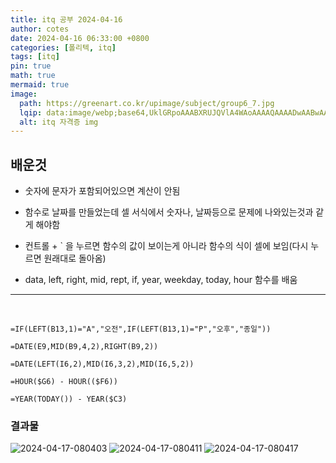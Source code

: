 ```yaml
---
title: itq 공부 2024-04-16
author: cotes
date: 2024-04-16 06:33:00 +0800
categories: [폴리텍, itq]
tags: [itq]
pin: true
math: true
mermaid: true
image:
  path: https://greenart.co.kr/upimage/subject/group6_7.jpg
  lqip: data:image/webp;base64,UklGRpoAAABXRUJQVlA4WAoAAAAQAAAADwAABwAAQUxQSDIAAAARL0AmbZurmr57yyIiqE8oiG0bejIYEQTgqiDA9vqnsUSI6H+oAERp2HZ65qP/VIAWAFZQOCBCAAAA8AEAnQEqEAAIAAVAfCWkAALp8sF8rgRgAP7o9FDvMCkMde9PK7euH5M1m6VWoDXf2FkP3BqV0ZYbO6NA/VFIAAAA
  alt: itq 자격증 img
---
```


## 배운것

- 숫자에 문자가 포함되어있으면 계산이 안됨

- 함수로 날짜를 만들었는데 셀 서식에서 숫자나, 날짜등으로 문제에 나와있는것과 같게 해야함

- 컨트롤 + ` 을 누르면 함수의 값이 보이는게 아니라 함수의 식이 셀에 보임(다시 누르면 원래대로 돌아옴)

- data, left, right, mid, rept, if, year, weekday, today, hour 함수를 배움   

--- 
<br>

```excel
=IF(LEFT(B13,1)="A","오전",IF(LEFT(B13,1)="P","오후","종일"))

=DATE(E9,MID(B9,4,2),RIGHT(B9,2))

=DATE(LEFT(I6,2),MID(I6,3,2),MID(I6,5,2))

=HOUR($G6) - HOUR(($F6))

=YEAR(TODAY()) - YEAR($C3)
```

### 결과물

<img src="https://i.ibb.co/mJzRSW6/2024-04-17-080403.png" alt="2024-04-17-080403" border="0">  

<img src="https://i.ibb.co/fCHKgCH/2024-04-17-080411.png" alt="2024-04-17-080411" border="0">  

<img src="https://i.ibb.co/rMQtrhf/2024-04-17-080417.png" alt="2024-04-17-080417" border="0">
